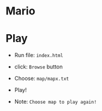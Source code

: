 # Mario 

# Play
* Run file: `index.html`
* click: `Browse` button
* Choose: `map/mapx.txt`
* Play!
	
* Note: `Choose map to play again!`
